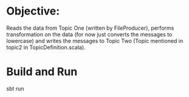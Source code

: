 # Objective:
Reads the data from Topic One (written by FileProducer), performs transformation on the data (for now just converts the messages to lowercase) and writes the messages to Topic Two (Topic mentioned in topic2 in TopicDefinition.scala).

# Build and Run
sbt run

